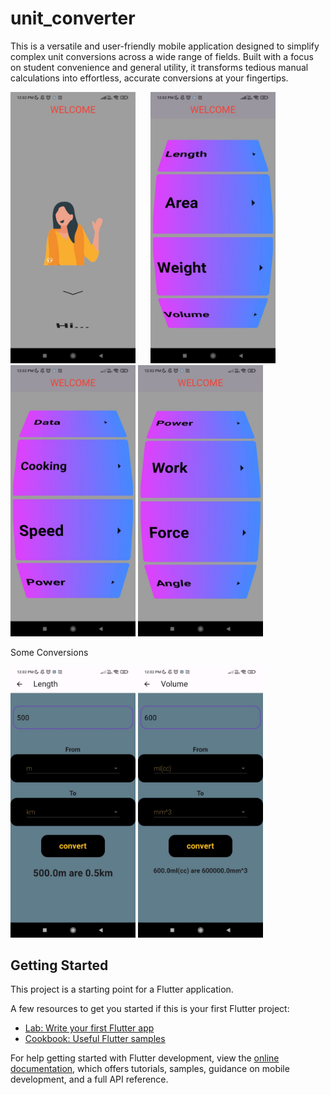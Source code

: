 # unit_converter

This is a versatile and user-friendly mobile application designed to simplify complex unit conversions across a wide range of fields. Built with a focus on student convenience and general utility, it transforms tedious manual calculations into effortless, accurate conversions at your fingertips.


<img src="assets/images/img6.jpg" alt="Main screen of the Unit Converter app showing conversion categories" width="200" style="margin-right: 20px;" />   <img src="assets/images/img1.jpg" alt="Main screen of the Unit Converter app showing conversion categories" width="200" />   <img src="assets/images/img2.jpg" alt="Main screen of the Unit Converter app showing conversion categories" width="200" />   <img src="assets/images/img3.jpg" alt="Main screen of the Unit Converter app showing conversion categories" width="200" />

Some Conversions 

<img src="assets/images/img4.jpg" alt="Main screen of the Unit Converter app showing conversion categories" width="200" /> <img src="assets/images/img5.jpg" alt="Main screen of the Unit Converter app showing conversion categories" width="200" />

## Getting Started

This project is a starting point for a Flutter application.

A few resources to get you started if this is your first Flutter project:

- [Lab: Write your first Flutter app](https://docs.flutter.dev/get-started/codelab)
- [Cookbook: Useful Flutter samples](https://docs.flutter.dev/cookbook)

For help getting started with Flutter development, view the
[online documentation](https://docs.flutter.dev/), which offers tutorials,
samples, guidance on mobile development, and a full API reference.
